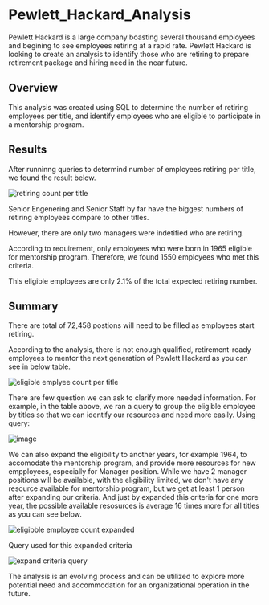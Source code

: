# Pewlett_Hackard_Analysis

Pewlett Hackard is a large company boasting several thousand employees and begining to see employees retiring at a rapid rate. Pewlett Hackard is looking to create an analysis to identify those who are retiring to prepare retirement package and hiring need in the near future.

## Overview

This analysis was created using SQL to determine the number of retiring employees per title, and identify employees who are eligible to participate in a mentorship program.

## Results

After runninng queries to determind number of employees retiring per title, we found the result below.

![retiring count per title](https://user-images.githubusercontent.com/114631804/211874405-f2140df0-1179-4a28-91cf-4c291249cdf5.png)

Senior Engenering and Senior Staff by far have the biggest numbers of retiring employees compare to other titles. 

However, there are only two managers were indetified who are retiring.

According to requirement, only employees who were born in 1965 eligible for mentorship program. Therefore, we found 1550 employees who met this criteria. 

This eligible employees are only 2.1% of the total expected retiring number.

## Summary

There are total of 72,458 postions will need to be filled as employees start retiring. 

According to the analysis, there is not enough qualified, retirement-ready employees to mentor the next generation of Pewlett Hackard as you can see in below table.

![eligible emplyee count per title](https://user-images.githubusercontent.com/114631804/211875924-670c5c98-19fa-4837-aaa5-83e210c4643e.png)


There are few question we can ask to clarify more needed information. For example, in the table above, we ran a query to group the eligible employee by titles so that we can identify our resources and need more easily. Using query:

![image](https://user-images.githubusercontent.com/114631804/211878051-31353fe7-f6f4-40c7-9c6d-28621564906d.png)

We can also expand the eligibility to another years, for example 1964, to accomodate the mentorship program, and provide more resources for new empployees, especially for Manager position. While we have 2 manager positions will be available, with the eligibility limited, we don't have any resource available for mentorship program, but we get at least 1 person after expanding our criteria. And just by expanded this criteria for one more year, the possible available resosurces is average 16 times more for all titles as you can see below.

![eligibble employee count expanded](https://user-images.githubusercontent.com/114631804/211876558-15fdd78e-c5c8-4054-a046-097a9047392c.png)

Query used for this expanded criteria

![expand criteria query](https://user-images.githubusercontent.com/114631804/211878470-91cdcb63-0b76-48bb-82e4-11fccc2729fd.png)

The analysis is an evolving process and can be utilized to explore more potential need and accommodation for an organizational operation in the future.
